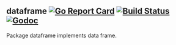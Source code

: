 ## dataframe [![Go Report Card](https://goreportcard.com/badge/github.com/gyuho/dataframe?style=flat-square)](https://goreportcard.com/report/github.com/gyuho/dataframe) [![Build Status](https://img.shields.io/travis/gyuho/dataframe.svg?style=flat-square)](https://travis-ci.org/gyuho/dataframe) [![Godoc](https://img.shields.io/badge/go-documentation-blue.svg?style=flat-square)](https://godoc.org/github.com/gyuho/dataframe)

Package dataframe implements data frame.
